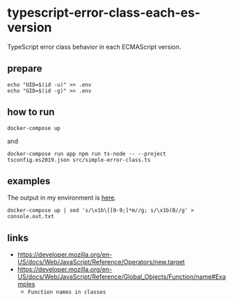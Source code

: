 # typescript-error-class-each-es-version

TypeScript error class behavior in each ECMAScript version.

## prepare

```shellsession
echo "UID=$(id -u)" >> .env
echo "GID=$(id -g)" >> .env
```

## how to run

```shellsession
docker-compose up
```

and

```shellsession
docker-compose run app npm run ts-node -- --project tsconfig.es2019.json src/simple-error-class.ts
```

## examples

The output in my environment is [here](console.out.txt).

```shellsession
docker-compose up | sed 's/\x1b\[[0-9;]*m//g; s/\x1b(B//g' > console.out.txt
```

## links

- https://developer.mozilla.org/en-US/docs/Web/JavaScript/Reference/Operators/new.target
- https://developer.mozilla.org/en-US/docs/Web/JavaScript/Reference/Global_Objects/Function/name#Examples
  - `Function names in classes`
